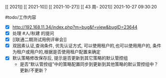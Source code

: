 [[ 2021]]
[[ 2021-10]]
[[ 2021-10-27]]
[[ 43 周- 2021]]
 2021-10-27 09:30:20
 
  #todo/工作内容
- [x]  http://192.168.11.34/index.php?m=bug&f=view&bugID=23644
- [x] 处理 #人/秋建 的提问
- [x] [[联通二期测试用例评审会]]
- [x] 双因素认证,查询条件, 优先认证方式, 可以使用租户的,也可以使用用户的, 条件为租户或用户的,根据是否使用租户配置来确定
- [x] 默认策略修改保存后, 提示是否更新到其它策略的默认管控组
	- 是否“默认管控组”中的策略配置同步到更新到其他策略的默认管控组中？更新/不更新？